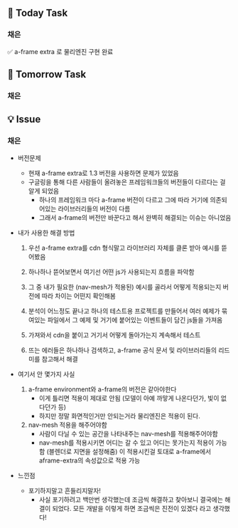 ## 📢 Today Task

### 채은

✅ a-frame extra 로 물리엔진 구현 완료

## 🚀 Tomorrow Task

### 채은



## 💡 Issue

### 채은

- 버전문제
  - 현재 a-frame extra로 1.3 버전을 사용하면 문제가 있었음 
  - 구글링을 통해 다른 사람들이 올려놓은 프레임워크들의 버전들이 다르다는 걸 알게 되었음
    - 하나의 프레임워크 마다 a-frame 버전이 다르고 그에 따라 거기에 의존되어있는 라이브러리들의 버전이 다름
    - 그래서 a-frame의 버전만 바꾼다고 해서 완벽히 해결되는 이슈는 아니었음



- 내가 사용한 해결 방법

  1. 우선 a-frame extra를 cdn 형식말고 라이브러리 자체를 클론 받아 예시를 뜯어봤음

  2. 하나하나 뜯어보면서 여기선 어떤 js가 사용되는지 흐름을 파악함

  3. 그 중 내가 필요한 (nav-mesh가 적용된) 예시를 골라서 어떻게 적용되는지 버전에 따라 차이는 어떤지 확인해봄

  4. 분석이 어느정도 끝나고 하나의 테스트용 프로젝트를 만들어서 여러 예제가 묶여있는 파일에서 그 예제 및 거기에 붙어있는 이벤트들이 담긴 js들을 가져옴

  5. 가져와서 cdn을 붙이고 거기서 어떻게 돌아가는지 계속해서 테스트

  6. 뜨는 에러들은 하나하나 검색하고, a-frame 공식 문서 및 라이브러리들의 리드미를 참고해서 해결

     

- 여기서 안 몇가지 사실

  1. a-frame environment와 a-frame의 버전은 같아야한다
     - 이게 틀리면 적용이 제대로 안됨 (모델이 아예 까맣게 나온다던가, 빛이 없다던가 등)
     - 하지만 정말 화면적인거만 안되는거라 물리엔진은 적용이 된다.
  2. nav-mesh 적용을 해주어야함
     - 사람이 다닐 수 있는 공간을 나타내주는 nav-mesh를 적용해주어야함
     - nav-mesh를 적용시키면 어디는 갈 수 있고 어디는 못가는지 적용이 가능함 (블렌더로 지면을 설정해줌) 이 적용시킨걸 토대로 a-frame에서 aframe-extra의 속성값으로 적용 가능

- 느낀점
  - 포기하지말고 흔들리지말자!
    - 사실 포기하려고 백만번 생각했는데 조금씩 해결하고 찾아보니 결국에는 해결이 되었다.  모든 개발을 이렇게 하면 조금씩은 진전이 있겠다 라고 생각했다!